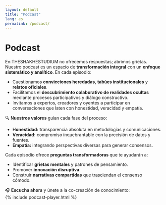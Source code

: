 ```yaml
---
layout: default
title: "Podcast"
lang: es
permalink: /podcast/
---
```


# Podcast

En THESHAKHESTUDIUM no ofrecemos respuestas; abrimos grietas. Nuestro podcast es un espacio de **transformación integral** con un **enfoque sistemático y analítico**. En cada episodio:

- Cuestionamos **convicciones heredadas**, **tabúes institucionales** y **relatos oficiales**.  
- Facilitamos el **descubrimiento colaborativo de realidades ocultas** mediante procesos participativos y diálogo constructivo.  
- Invitamos a expertos, creadores y oyentes a participar en conversaciones que laten con honestidad, veracidad y empatía.

🔍 **Nuestros valores** guían cada fase del proceso:  
- **Honestidad:** transparencia absoluta en metodologías y comunicaciones.  
- **Veracidad:** compromiso inquebrantable con la precisión de datos y fuentes.  
- **Empatía:** integrando perspectivas diversas para generar consensos.

Cada episodio ofrece **preguntas transformadoras** que te ayudarán a:  
- Identificar **grietas mentales** y patrones de pensamiento.  
- Promover **innovación disruptiva**.  
- Construir **narrativas compartidas** que trasciendan el consenso cómodo.

🎧 **Escucha ahora** y únete a la co-creación de conocimiento:  
{% include podcast-player.html %}
